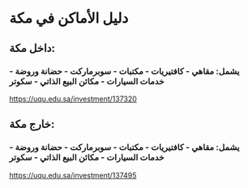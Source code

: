 # دليل الأماكن في مكة

## داخل مكة:
### يشمل: مقاهي - كافتيريات - مكتبات - سوبرماركت - حضانة وروضة - خدمات السيارات - مكائن البيع الذاتي - سكوتر

https://uqu.edu.sa/investment/137320

## خارج مكة:
### يشمل: مقاهي - كافتيريات - مكتبات - سوبرماركت - حضانة وروضة - خدمات السيارات - مكائن البيع الذاتي - سكوتر

https://uqu.edu.sa/investment/137495
